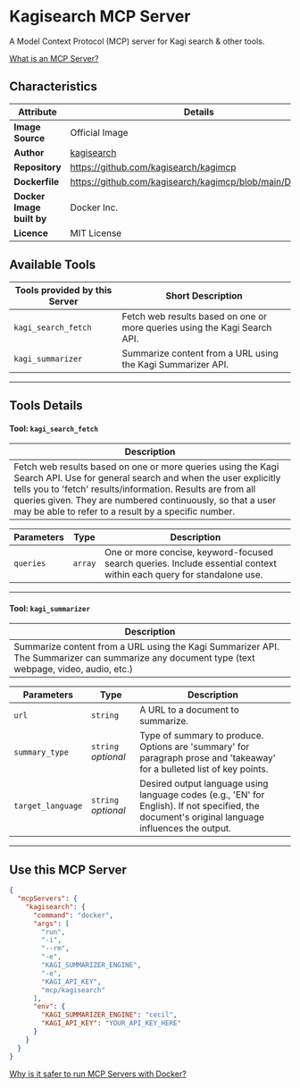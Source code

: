 # Kagisearch MCP Server

A Model Context Protocol (MCP) server for Kagi search & other tools.

[What is an MCP Server?](https://www.anthropic.com/news/model-context-protocol)

## Characteristics
Attribute|Details|
|-|-|
**Image Source**|Official Image
|**Author**|[kagisearch](https://github.com/kagisearch)
**Repository**|https://github.com/kagisearch/kagimcp
**Dockerfile**|https://github.com/kagisearch/kagimcp/blob/main/Dockerfile
**Docker Image built by**|Docker Inc.
**Licence**|MIT License

## Available Tools
Tools provided by this Server|Short Description
-|-
`kagi_search_fetch`|Fetch web results based on one or more queries using the Kagi Search API.|
`kagi_summarizer`|Summarize content from a URL using the Kagi Summarizer API.|

---
## Tools Details

#### Tool: `kagi_search_fetch`
|Description|
|-|
|Fetch web results based on one or more queries using the Kagi Search API. Use for general search and when the user explicitly tells you to 'fetch' results/information. Results are from all queries given. They are numbered continuously, so that a user may be able to refer to a result by a specific number.|

Parameters|Type|Description
-|-|-
`queries`|`array`|One or more concise, keyword-focused search queries. Include essential context within each query for standalone use.

---
#### Tool: `kagi_summarizer`
|Description|
|-|
|Summarize content from a URL using the Kagi Summarizer API. The Summarizer can summarize any document type (text webpage, video, audio, etc.)|

Parameters|Type|Description
-|-|-
`url`|`string`|A URL to a document to summarize.
`summary_type`|`string` *optional*|Type of summary to produce. Options are 'summary' for paragraph prose and 'takeaway' for a bulleted list of key points.
`target_language`|`string` *optional*|Desired output language using language codes (e.g., 'EN' for English). If not specified, the document's original language influences the output.

---
## Use this MCP Server

```json
{
  "mcpServers": {
    "kagisearch": {
      "command": "docker",
      "args": [
        "run",
        "-i",
        "--rm",
        "-e",
        "KAGI_SUMMARIZER_ENGINE",
        "-e",
        "KAGI_API_KEY",
        "mcp/kagisearch"
      ],
      "env": {
        "KAGI_SUMMARIZER_ENGINE": "cecil",
        "KAGI_API_KEY": "YOUR_API_KEY_HERE"
      }
    }
  }
}
```

[Why is it safer to run MCP Servers with Docker?](https://www.docker.com/blog/the-model-context-protocol-simplifying-building-ai-apps-with-anthropic-claude-desktop-and-docker/)

